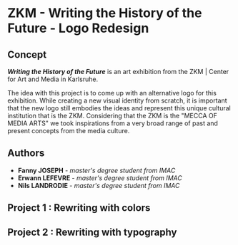 # ZKM - Writing the History of the Future - Logo Redesign 

## Concept

***Writing the History of the Future*** is an art exhibition from the ZKM | Center for Art and Media in Karlsruhe. 

The idea with this project is to come up with an alternative logo for this exhibition. While creating a new visual identity from scratch, it is important that the new logo still embodies the ideas and represent this unique cultural institution that is the ZKM. Considering that the ZKM is the "MECCA OF MEDIA ARTS" we took inspirations from a very broad range of past and present concepts from the media culture.

## Authors 

- **Fanny JOSEPH** - *master's degree student from IMAC*
- **Erwann LEFEVRE** - *master's degree student from IMAC*
- **Nils LANDRODIE** - *master's degree student from IMAC*

## Project 1 : Rewriting with colors



## Project 2 : Rewriting with typography